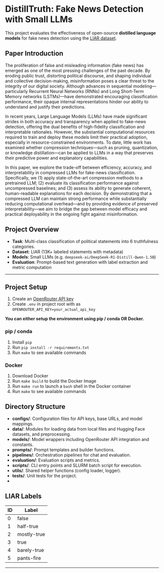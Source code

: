 # DistillTruth: Fake News Detection with Small LLMs

This project evaluates the effectiveness of open-source **distilled language models** for fake news detection using the [LIAR dataset](https://huggingface.co/datasets/liar).

## Paper Introduction
The proliferation of false and misleading information (fake news) has emerged as one of the most pressing challenges of the past decade. By eroding public trust, distorting political discourse, and shaping individual and collective decision-making, misinformation poses a clear threat to the integrity of our digital society. Although advances in sequential modeling—particularly Recurrent Neural Networks (RNNs) and Long Short-Term Memory networks (LSTMs)—have demonstrated encouraging classification performance, their opaque internal representations hinder our ability to understand and justify their predictions.

In recent years, Large Language Models (LLMs) have made significant strides in both accuracy and transparency when applied to fake-news detection, offering the dual benefits of high-fidelity classification and interpretable rationales. However, the substantial computational resources required to train and deploy these models limit their practical adoption, especially in resource-constrained environments. To date, little work has examined whether compression techniques—such as pruning, quantization, or knowledge distillation—can be applied to LLMs in a way that preserves their predictive power and explanatory capabilities.

In this paper, we explore the trade-off between efficiency, accuracy, and interpretability in compressed LLMs for fake-news classification. Specifically, we (1) apply state-of-the-art compression methods to a pretrained LLM; (2) evaluate its classification performance against uncompressed baselines; and (3) assess its ability to generate coherent, human-readable explanations for each decision. By demonstrating that a compressed LLM can maintain strong performance while substantially reducing computational overhead—and by providing evidence of preserved interpretability—we aim to bridge the gap between model efficacy and practical deployability in the ongoing fight against misinformation.

## Project Overview

- **Task**: Multi-class classification of political statements into 6 truthfulness categories.
- **Dataset**: LIAR (13K+ labeled statements with metadata)
- **Models**: Small LLMs (e.g. `deepseek-ai/DeepSeek-R1-Distill-Qwen-1.5B`)
- **Evaluation**: Prompt-based text generation with label extraction and metric computation
---

## Project Setup

1. Create an [OpenRouter API key](https://openrouter.ai/settings/keys)
2. Create `.env` in project root with as `OPENROUTER_API_KEY=your_actual_api_key`

**You can either setup the environment using pip / conda OR Docker.**

### pip / conda
1. Install `pip`
2. Run `pip install -r requirements.txt`
3. Run `make` to see available commands

### Docker
1. Download Docker
2. Run `make build` to build the Docker Image
3. Run `make run` to launch a `bash` shell in the Docker container
4. Run `make` to see available commands

## Directory Structure

- **configs/**: Configuration files for API keys, base URLs, and model mappings.
- **data/**: Modules for loading data from local files and Hugging Face datasets, and preprocessing.
- **models/**: Model wrappers including OpenRouter API integration and constants.
- **prompts/**: Prompt templates and builder functions.
- **pipelines/**: Orchestration pipelines for chat and evaluation.
- **evaluation/**: Evaluation scripts and metrics.
- **scripts/**: CLI entry points and SLURM batch script for execution.
- **utils/**: Shared helper functions (config loader, logger).
- **tests/**: Unit tests for the project.
- 
## LIAR Labels

| ID | Label         |
|----|---------------|
| 0  | false         |
| 1  | half-true     |
| 2  | mostly-true   |
| 3  | true          |
| 4  | barely-true   |
| 5  | pants-fire    |

---

